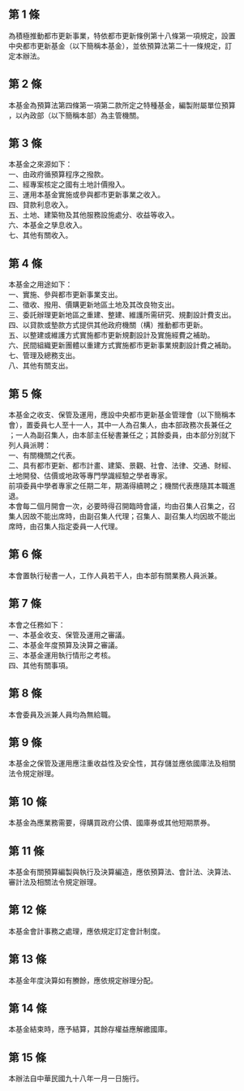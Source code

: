 第 1 條
-------
為積極推動都市更新事業，特依都市更新條例第十八條第一項規定，設置  
中央都市更新基金（以下簡稱本基金），並依預算法第二十一條規定，訂  
定本辦法。

第 2 條
-------
本基金為預算法第四條第一項第二款所定之特種基金，編製附屬單位預算  
，以內政部（以下簡稱本部）為主管機關。

第 3 條
-------
本基金之來源如下：  
一、由政府循預算程序之撥款。  
二、經專案核定之國有土地計價撥入。  
三、運用本基金實施或參與都市更新事業之收入。  
四、貸款利息收入。  
五、土地、建築物及其他服務設施處分、收益等收入。  
六、本基金之孳息收入。  
七、其他有關收入。

第 4 條
-------
本基金之用途如下：  
一、實施、參與都市更新事業支出。  
二、徵收、撥用、價購更新地區土地及其改良物支出。  
三、委託辦理更新地區之重建、整建、維護所需研究、規劃設計費支出。  
四、以貸款或墊款方式提供其他政府機關（構）推動都市更新。  
五、以整建或維護方式實施都市更新規劃設計及實施經費之補助。  
六、民間組織更新團體以重建方式實施都市更新事業規劃設計費之補助。  
七、管理及總務支出。  
八、其他有關支出。

第 5 條
-------
本基金之收支、保管及運用，應設中央都市更新基金管理會（以下簡稱本  
會），置委員七人至十一人，其中一人為召集人，由本部政務次長兼任之  
；一人為副召集人，由本部主任秘書兼任之；其餘委員，由本部分別就下  
列人員派聘：  
一、有關機關之代表。  
二、具有都市更新、都市計畫、建築、景觀、社會、法律、交通、財經、  
    土地開發、估價或地政等專門學識經驗之學者專家。  
前項委員中學者專家之任期二年，期滿得續聘之；機關代表應隨其本職進  
退。  
本會每二個月開會一次，必要時得召開臨時會議，均由召集人召集之，召  
集人因故不能出席時，由副召集人代理；召集人、副召集人均因故不能出  
席時，由召集人指定委員一人代理。

第 6 條
-------
本會置執行秘書一人，工作人員若干人，由本部有關業務人員派兼。

第 7 條
-------
本會之任務如下：  
一、本基金收支、保管及運用之審議。  
二、本基金年度預算及決算之審議。  
三、本基金運用執行情形之考核。  
四、其他有關事項。

第 8 條
-------
本會委員及派兼人員均為無給職。

第 9 條
-------
本基金之保管及運用應注重收益性及安全性，其存儲並應依國庫法及相關  
法令規定辦理。

第 10 條
--------
本基金為應業務需要，得購買政府公債、國庫券或其他短期票券。

第 11 條
--------
本基金有關預算編製與執行及決算編造，應依預算法、會計法、決算法、  
審計法及相關法令規定辦理。

第 12 條
--------
本基金會計事務之處理，應依規定訂定會計制度。

第 13 條
--------
本基金年度決算如有賸餘，應依規定辦理分配。

第 14 條
--------
本基金結束時，應予結算，其餘存權益應解繳國庫。

第 15 條
--------
本辦法自中華民國九十八年一月一日施行。

